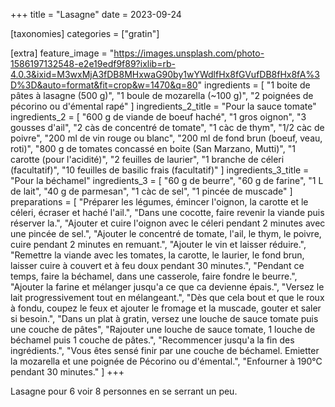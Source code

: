 +++
title = "Lasagne"
date = 2023-09-24

[taxonomies]
categories = ["gratin"]

[extra]
feature_image = "https://images.unsplash.com/photo-1586197132548-e2e19edf9f89?ixlib=rb-4.0.3&ixid=M3wxMjA3fDB8MHxwaG90by1wYWdlfHx8fGVufDB8fHx8fA%3D%3D&auto=format&fit=crop&w=1470&q=80"
ingredients = [
  "1 boite de pâtes à lasagne (500 g)",
  "1 boule de mozarella (~100 g)",
  "2 poignées de pécorino ou d'émental rapé"
]
ingredients_2_title = "Pour la sauce tomate"
ingredients_2 = [
  "600 g de viande de boeuf haché",
  "1 gros oignon",
  "3 gousses d'ail",
  "2 càs de concentré de tomate",
  "1 càc de thym",
  "1/2 càc de poivre",
  "200 ml de vin rouge ou blanc",
  "200 ml de fond brun (boeuf, veau, roti)",
  "800 g de tomates concassé en boite (San Marzano, Mutti)",
  "1 carotte (pour l'acidité)",
  "2 feuilles de laurier",
  "1 branche de céleri (facultatif)",
  "10 feuilles de basilic frais (facultatif)"
]
ingredients_3_title = "Pour la béchamel"
ingredients_3 = [
  "60 g de beurre",
  "60 g de farine",
  "1 L de lait",
  "40 g de parmesan",
  "1 càc de sel",
  "1 pincée de muscade"
]
preparations = [
  "Préparer les légumes, émincer l'oignon, la carotte et le céleri, écraser et haché l'ail.",
  "Dans une cocotte, faire revenir la viande puis réserver la.",
  "Ajouter et cuire l'oignon avec le céleri pendant 2 minutes avec une pincée de sel.",
  "Ajouter le concentré de tomate, l'ail, le thym, le poivre, cuire pendant 2 minutes en remuant.",
  "Ajouter le vin et laisser réduire.",
  "Remettre la viande avec les tomates, la carotte, le laurier, le fond brun, laisser cuire à couvert et à feu doux pendant 30 minutes.",
  "Pendant ce temps, faire la béchamel, dans une casserole, faire fondre le beurre.",
  "Ajouter la farine et mélanger jusqu'a ce que ca devienne épais.",
  "Versez le lait progressivement tout en mélangeant.",
  "Dès que cela bout et que le roux à fondu, coupez le feux et ajouter le fromage et la muscade, gouter et saler si besoin.",
  "Dans un plat à gratin, versez une louche de sauce tomate puis une couche de pâtes",
  "Rajouter une louche de sauce tomate, 1 louche de béchamel puis 1 couche de pâtes.",
  "Recommencer jusqu'a la fin des ingrédients.",
  "Vous êtes sensé finir par une couche de béchamel. Emietter la mozarella et une poignée de Pécorino ou d'émental.",
  "Enfourner à 190°C pendant 30 minutes."
]
+++

Lasagne pour 6 voir 8 personnes en se serrant un peu.
